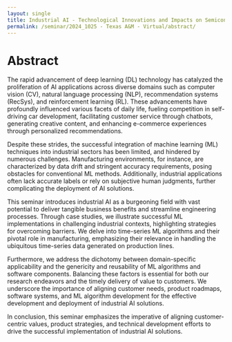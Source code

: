 ```yaml
---
layout: single
title: Industrial AI - Technological Innovations and Impacts on Semiconductor Manufacturing
permalink: /seminar/2024_1025 - Texas A&M - Virtual/abstract/
---
```


<head>
	<link rel="stylesheet" href="/resource/styles.css">
</head>

<h1 id="abstract">
	Abstract
</h1>

The rapid advancement of deep learning (DL) technology has catalyzed the proliferation of AI applications across diverse domains such as computer vision (CV), natural language processing (NLP), recommendation systems (RecSys), and reinforcement learning (RL). These advancements have profoundly influenced various facets of daily life, fueling competition in self-driving car development, facilitating customer service through chatbots, generating creative content, and enhancing e-commerce experiences through personalized recommendations.

Despite these strides, the successful integration of machine learning (ML) techniques into industrial sectors has been limited, and hindered by numerous challenges. Manufacturing environments, for instance, are characterized by data drift and stringent accuracy requirements, posing obstacles for conventional ML methods. Additionally, industrial applications often lack accurate labels or rely on subjective human judgments, further complicating the deployment of AI solutions.

This seminar introduces industrial AI as a burgeoning field with vast potential to deliver tangible business benefits and streamline engineering processes. Through case studies, we illustrate successful ML implementations in challenging industrial contexts, highlighting strategies for overcoming barriers. We delve into time-series ML algorithms and their pivotal role in manufacturing, emphasizing their relevance in handling the ubiquitous time-series data generated on production lines.

Furthermore, we address the dichotomy between domain-specific applicability and the genericity and reusability of ML algorithms and software components. Balancing these factors is essential for both our research endeavors and the timely delivery of value to customers. We underscore the importance of aligning customer needs, product roadmaps, software systems, and ML algorithm development for the effective development and deployment of industrial AI solutions.

In conclusion, this seminar emphasizes the imperative of aligning customer-centric values, product strategies, and technical development efforts to drive the successful implementation of industrial AI solutions.

